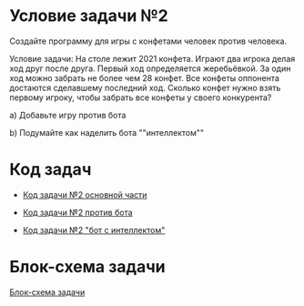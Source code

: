 # Условие задачи №2

Создайте программу для игры с конфетами человек против человека.

Условие задачи: На столе лежит 2021 конфета. Играют два игрока делая ход друг после друга. Первый ход определяется жеребьёвкой. За один ход можно забрать не более чем 28 конфет. Все конфеты оппонента достаются сделавшему последний ход. Сколько конфет нужно взять первому игроку, чтобы забрать все конфеты у своего конкурента?

a) Добавьте игру против бота

b) Подумайте как наделить бота ""интеллектом""

# Код задач

* [Код задачи №2 основной части](Task2.py)

* [Код задачи №2 против бота](Task2a.py)

* [Код задачи №2 "бот с интеллектом"](Task2b.py)

# Блок-схема задачи

[Блок-схема задачи](task2dio.drawio.png)